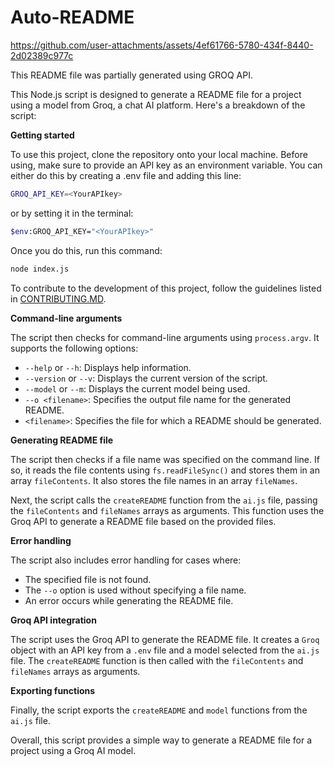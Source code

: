 # Auto-README


https://github.com/user-attachments/assets/4ef61766-5780-434f-8440-2d02389c977c

This README file was partially generated using GROQ API. 

This Node.js script is designed to generate a README file for a project using a model from Groq, a chat AI platform. Here's a breakdown of the script:

**Getting started**

To use this project, clone the repository onto your local machine. Before using, make sure to provide an API key as an environment variable. You can either do this by creating a .env file and adding this line:

```bash
GROQ_API_KEY=<YourAPIkey>
```

or by setting it in the terminal:

```bash
$env:GROQ_API_KEY="<YourAPIkey>"
```

Once you do this, run this command:

```bash
node index.js
```

To contribute to the development of this project, follow the guidelines listed in [CONTRIBUTING.MD](CONTRIBUTING.MD).

**Command-line arguments**

The script then checks for command-line arguments using `process.argv`. It supports the following options:

* `--help` or `--h`: Displays help information.
* `--version` or `--v`: Displays the current version of the script.
* `--model` or `--m`: Displays the current model being used.
* `--o <filename>`: Specifies the output file name for the generated README.
* `<filename>`: Specifies the file for which a README should be generated.

**Generating README file**

The script then checks if a file name was specified on the command line. If so, it reads the file contents using `fs.readFileSync()` and stores them in an array `fileContents`. It also stores the file names in an array `fileNames`.

Next, the script calls the `createREADME` function from the `ai.js` file, passing the `fileContents` and `fileNames` arrays as arguments. This function uses the Groq API to generate a README file based on the provided files.

**Error handling**

The script also includes error handling for cases where:

* The specified file is not found.
* The `--o` option is used without specifying a file name.
* An error occurs while generating the README file.

**Groq API integration**

The script uses the Groq API to generate the README file. It creates a `Groq` object with an API key from a `.env` file and a model selected from the `ai.js` file. The `createREADME` function is then called with the `fileContents` and `fileNames` arrays as arguments.

**Exporting functions**

Finally, the script exports the `createREADME` and `model` functions from the `ai.js` file.

Overall, this script provides a simple way to generate a README file for a project using a Groq AI model.
